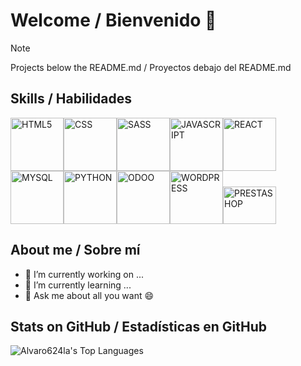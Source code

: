 # Welcome / Bienvenido 👋
> [!NOTE]
> Projects below the README.md / Proyectos debajo del README.md

## Skills / Habilidades
<!--
<img src="https://www.vectorlogo.zone/logos/w3_html5/w3_html5-ar21.svg" alt="HTML5" width="100"/><img src="https://www.vectorlogo.zone/logos/w3_css/w3_css-ar21.svg" alt="CSS" width="100"/><img src="https://www.vectorlogo.zone/logos/sass-lang/sass-lang-ar21.svg" alt="SASS" width="100"/><img src="https://www.vectorlogo.zone/logos/javascript/javascript-ar21.svg" alt="JAVASCRIPT" width="100"/><img src="https://www.vectorlogo.zone/logos/reactjs/reactjs-ar21.svg" alt="REACT" width="100"/><img src="https://www.vectorlogo.zone/logos/mysql/mysql-ar21.svg" alt="MYSQL" width="100"/><img src="https://www.vectorlogo.zone/logos/python/python-ar21.svg" alt="PYTHON" width="100"/><img src="https://seeklogo.com/images/O/odoo-logo-A4215760E7-seeklogo.com.png" alt="ODOO" width="100"/><img src="https://www.vectorlogo.zone/logos/wordpress/wordpress-ar21.svg" alt="WORDPRESS" width="100"/><img src="https://vectorwiki.com/images/hksJN__prestashop.svg" alt="PRESTASHOP" width="100" height="60"/>
-->
<img src="https://www.vectorlogo.zone/logos/w3_html5/w3_html5-ar21.svg" alt="HTML5" width="85"/><img src="https://www.vectorlogo.zone/logos/w3_css/w3_css-ar21.svg" alt="CSS" width="85"/><img src="https://www.vectorlogo.zone/logos/sass-lang/sass-lang-ar21.svg" alt="SASS" width="85"/><img src="https://www.vectorlogo.zone/logos/javascript/javascript-ar21.svg" alt="JAVASCRIPT" width="85"/><img src="https://www.vectorlogo.zone/logos/reactjs/reactjs-ar21.svg" alt="REACT" width="85"/><img src="https://www.vectorlogo.zone/logos/mysql/mysql-ar21.svg" alt="MYSQL" width="85"/><img src="https://www.vectorlogo.zone/logos/python/python-ar21.svg" alt="PYTHON" width="85"/><img src="https://seeklogo.com/images/O/odoo-logo-A4215760E7-seeklogo.com.png" alt="ODOO" width="85"/><img src="https://www.vectorlogo.zone/logos/wordpress/wordpress-ar21.svg" alt="WORDPRESS" width="85"/><img src="https://vectorwiki.com/images/hksJN__prestashop.svg" alt="PRESTASHOP" width="85" height="60"/>

## About me / Sobre mí
- 🔭 I’m currently working on ...
- 🌱 I’m currently learning ...
- 💬 Ask me about all you want 😄

## Stats on GitHub / Estadísticas en GitHub
![Alvaro624la's Top Languages](https://github-readme-stats.vercel.app/api/top-langs/?username=Alvaro624la&theme=vue-dark&show_icons=true&hide_border=true&layout=compact)

<!--
![MARSFOREVER472's Stats](https://github-readme-stats.vercel.app/api?username=Alvaro624la&theme=vue-dark&show_icons=true&hide_border=true&count_private=true)
![MARSFOREVER472's Streak](https://github-readme-streak-stats.herokuapp.com/?user=Alvaro624la&theme=vue-dark&hide_border=true)
-->


<!--
# A first-level heading
## A second-level heading
### A third-level heading

**Alvaro624la/Alvaro624la** is a ✨ _special_ ✨ repository because its `README.md` (this file) appears on your GitHub profile.

Here are some ideas to get you started:


- 👯 I’m looking to collaborate on ...
- 🤔 I’m looking for help with ...
-
- 📫 How to reach me: ...
- 😄 Pronouns: ...
- ⚡ Fun fact: ...

Some basic Git commands are:
```
git status
git add
git commit
```

> Text that is a quote
-->
